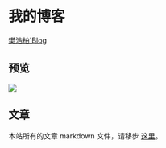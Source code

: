  # 我的博客

[樊浩柏'Blog](https://www.fanhaobai.com)

## 预览

![](https://github.com/fan-haobai/blog/blob/master/images/view.png)

## 文章

本站所有的文章 markdown 文件，请移步 [这里](https://github.com/fan-haobai/blog/tree/master/_posts)。

